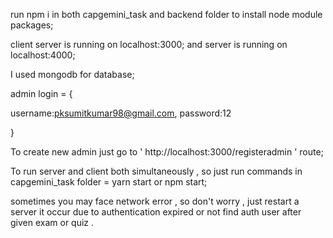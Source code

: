 run npm i in both capgemini_task and backend folder to install node module packages;


client server is running on localhost:3000;
and server is running on localhost:4000;


I used mongodb for database;

admin login = {

username:pksumitkumar98@gmail.com,
password:12


}

To create new admin  just go to ' http://localhost:3000/registeradmin ' route;


To run server and client both simultaneously , so just run commands in capgemini_task folder =  yarn start or npm start;


sometimes  you may face network  error , so don't  worry , just restart a server it occur due  to authentication expired or not find auth user after given exam or quiz .











